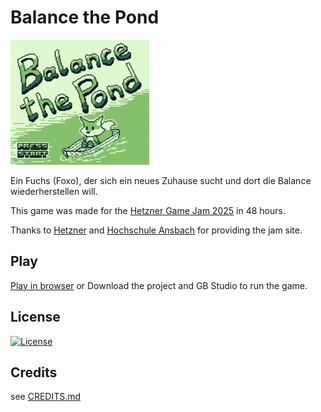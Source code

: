 # Balance the Pond

<img src="assets/backgrounds/Title4.png" height="200">

Ein Fuchs (Foxo), der sich ein neues Zuhause sucht und dort die Balance wiederherstellen will.

This game was made for the [Hetzner Game Jam 2025](https://gamejam.hetzner.com/) in 48 hours.

Thanks to [Hetzner](https://www.hetzner.com) and [Hochschule Ansbach](https://www.hs-ansbach.de) for providing the jam site.

## Play

[Play in browser](https://balancethepond.grueb.org/)
or
Download the project and GB Studio to run the game.

## License

[![License](https://i.creativecommons.org/l/by-nc-sa/4.0/88x31.png)](https://creativecommons.org/licenses/by-nc-sa/4.0)

## Credits

see [CREDITS.md](CREDITS.md)
